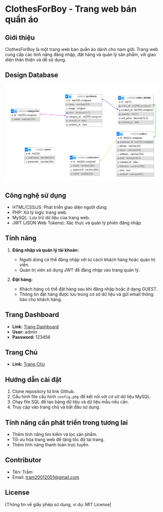 # ClothesForBoy - Trang web bán quần áo

## Giới thiệu
ClothesForBoy là một trang web bán quần áo dành cho nam giới. Trang web cung cấp các tính năng đăng nhập, đặt hàng và quản lý sản phẩm, với giao diện thân thiện và dễ sử dụng.
## Design Database
![Database Design](Views/frontend/img/database.png)

## Công nghệ sử dụng
- HTML/CSS/JS: Phát triển giao diện người dùng.
- PHP: Xử lý logic trang web.
- MySQL: Lưu trữ dữ liệu của trang web.
- JWT (JSON Web Tokens): Xác thực và quản lý phiên đăng nhập.

## Tính năng
1. **Đăng nhập và quản lý tài khoản:**
   - Người dùng có thể đăng nhập với tư cách khách hàng hoặc quản trị viên.
   - Quản trị viên sử dụng JWT để đăng nhập vào trang quản lý.

2. **Đặt hàng:**
   - Khách hàng có thể đặt hàng sau khi đăng nhập hoặc ở dạng GUEST.
   - Thông tin đặt hàng được lưu trong cơ sở dữ liệu và gửi email thông báo cho khách hàng.

## Trang Dashboard
- **Link:** [Trang Dashboard](https://clothesforboy.000webhostapp.com/index.php?controller=login)
- **User:** admin
- **Password:** 123456

## Trang Chủ
- **Link:** [Trang Chủ](https://clothesforboy.000webhostapp.com/index.php?controller=home)

## Hướng dẫn cài đặt
1. Clone repository từ link Github.
2. Cấu hình file cấu hình `config.php` để kết nối với cơ sở dữ liệu MySQL.
3. Chạy file SQL để tạo bảng dữ liệu và dữ liệu mẫu nếu cần.
4. Truy cập vào trang chủ và bắt đầu sử dụng.

## Tính năng cần phát triển trong tương lai
- Thêm tính năng tìm kiếm và lọc sản phẩm.
- Tối ưu hóa trang web để tăng tốc độ tải trang.
- Thêm tính năng thanh toán trực tuyến.

## Contributor
- Tên: Trầm
- Email: tram20012001@gmail.com

## License
[Thông tin về giấy phép sử dụng, ví dụ: MIT License]
